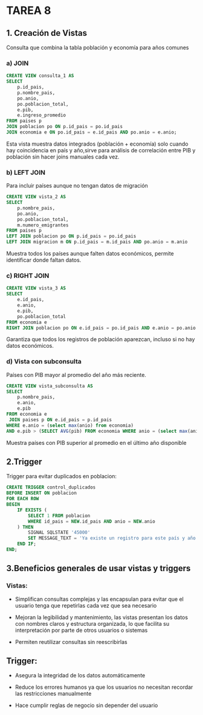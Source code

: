 # TAREA 8

## 1. Creación de Vistas

Consulta que combina la tabla población y economía para años comunes

### a) JOIN
```sql
CREATE VIEW consulta_1 AS
SELECT 
    p.id_pais,
    p.nombre_pais,
    po.anio,
    po.poblacion_total,
    e.pib,
    e.ingreso_promedio
FROM paises p
JOIN poblacion po ON p.id_pais = po.id_pais
JOIN economia e ON po.id_pais = e.id_pais AND po.anio = e.anio;
```
Esta vista muestra datos integrados (población + economía) solo cuando hay coincidencia en país y año,sirve para análisis de correlación entre PIB y población sin hacer joins manuales cada vez.

### b) LEFT JOIN 
Para incluir países aunque no tengan datos de migración

```sql
CREATE VIEW vista_2 AS
SELECT 
    p.nombre_pais,
    po.anio,
    po.poblacion_total,
    m.numero_emigrantes
FROM paises p
LEFT JOIN poblacion po ON p.id_pais = po.id_pais
LEFT JOIN migracion m ON p.id_pais = m.id_pais AND po.anio = m.anio
```
Muestra todos los países aunque falten datos económicos, permite identificar donde faltan datos.

### c) RIGHT JOIN 

```sql
CREATE VIEW vista_3 AS
SELECT 
    e.id_pais,
    e.anio,
    e.pib,
    po.poblacion_total
FROM economia e
RIGHT JOIN poblacion po ON e.id_pais = po.id_pais AND e.anio = po.anio
```
Garantiza que todos los registros de población aparezcan, incluso si no hay datos económicos.


### d) Vista con subconsulta

Países con PIB mayor al promedio del año más reciente.
```sql
CREATE VIEW vista_subconsulta AS
SELECT 
    p.nombre_pais,
    e.anio,
    e.pib
FROM economia e
 JOIN paises p ON e.id_pais = p.id_pais
WHERE e.anio = (select max(anio) from economia)
AND e.pib > (SELECT AVG(pib) FROM economia WHERE anio = (select max(anio) from economia))
```
Muestra países con PIB superior al promedio en el último año disponible

## 2.Trigger

Trigger para evitar duplicados en poblacion:

```sql
CREATE TRIGGER control_duplicados
BEFORE INSERT ON poblacion
FOR EACH ROW
BEGIN
    IF EXISTS (
        SELECT 1 FROM poblacion 
        WHERE id_pais = NEW.id_pais AND anio = NEW.anio
    ) THEN
        SIGNAL SQLSTATE '45000'
        SET MESSAGE_TEXT = 'Ya existe un registro para este país y año en poblacion';
    END IF;
END;
```

## 3.Beneficios generales de usar vistas y triggers

### Vistas:

- Simplifican consultas complejas y las encapsulan para evitar que el usuario tenga que repetirlas cada vez que sea necesario

- Mejoran la legibilidad y mantenimiento, las vistas presentan los datos con nombres claros y estructura organizada, lo que facilita su interpretación por parte de otros usuarios o sistemas

- Permiten reutilizar consultas sin reescribirlas

## Trigger:

- Asegura la integridad de los datos automáticamente

- Reduce los errores humanos ya que los usuarios no necesitan recordar las restricciones manualmente

- Hace cumplir reglas de negocio sin depender del usuario